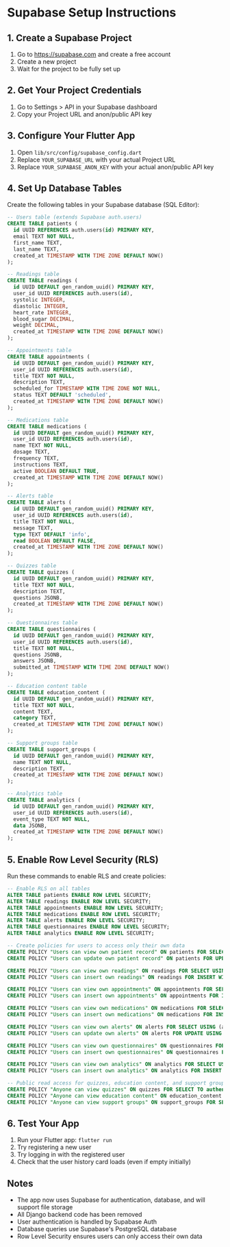 # Supabase Setup Instructions

## 1. Create a Supabase Project
1. Go to https://supabase.com and create a free account
2. Create a new project
3. Wait for the project to be fully set up

## 2. Get Your Project Credentials
1. Go to Settings > API in your Supabase dashboard
2. Copy your Project URL and anon/public API key

## 3. Configure Your Flutter App
1. Open `lib/src/config/supabase_config.dart`
2. Replace `YOUR_SUPABASE_URL` with your actual Project URL
3. Replace `YOUR_SUPABASE_ANON_KEY` with your actual anon/public API key

## 4. Set Up Database Tables
Create the following tables in your Supabase database (SQL Editor):

```sql
-- Users table (extends Supabase auth.users)
CREATE TABLE patients (
  id UUID REFERENCES auth.users(id) PRIMARY KEY,
  email TEXT NOT NULL,
  first_name TEXT,
  last_name TEXT,
  created_at TIMESTAMP WITH TIME ZONE DEFAULT NOW()
);

-- Readings table
CREATE TABLE readings (
  id UUID DEFAULT gen_random_uuid() PRIMARY KEY,
  user_id UUID REFERENCES auth.users(id),
  systolic INTEGER,
  diastolic INTEGER,
  heart_rate INTEGER,
  blood_sugar DECIMAL,
  weight DECIMAL,
  created_at TIMESTAMP WITH TIME ZONE DEFAULT NOW()
);

-- Appointments table
CREATE TABLE appointments (
  id UUID DEFAULT gen_random_uuid() PRIMARY KEY,
  user_id UUID REFERENCES auth.users(id),
  title TEXT NOT NULL,
  description TEXT,
  scheduled_for TIMESTAMP WITH TIME ZONE NOT NULL,
  status TEXT DEFAULT 'scheduled',
  created_at TIMESTAMP WITH TIME ZONE DEFAULT NOW()
);

-- Medications table
CREATE TABLE medications (
  id UUID DEFAULT gen_random_uuid() PRIMARY KEY,
  user_id UUID REFERENCES auth.users(id),
  name TEXT NOT NULL,
  dosage TEXT,
  frequency TEXT,
  instructions TEXT,
  active BOOLEAN DEFAULT TRUE,
  created_at TIMESTAMP WITH TIME ZONE DEFAULT NOW()
);

-- Alerts table
CREATE TABLE alerts (
  id UUID DEFAULT gen_random_uuid() PRIMARY KEY,
  user_id UUID REFERENCES auth.users(id),
  title TEXT NOT NULL,
  message TEXT,
  type TEXT DEFAULT 'info',
  read BOOLEAN DEFAULT FALSE,
  created_at TIMESTAMP WITH TIME ZONE DEFAULT NOW()
);

-- Quizzes table
CREATE TABLE quizzes (
  id UUID DEFAULT gen_random_uuid() PRIMARY KEY,
  title TEXT NOT NULL,
  description TEXT,
  questions JSONB,
  created_at TIMESTAMP WITH TIME ZONE DEFAULT NOW()
);

-- Questionnaires table
CREATE TABLE questionnaires (
  id UUID DEFAULT gen_random_uuid() PRIMARY KEY,
  user_id UUID REFERENCES auth.users(id),
  title TEXT NOT NULL,
  questions JSONB,
  answers JSONB,
  submitted_at TIMESTAMP WITH TIME ZONE DEFAULT NOW()
);

-- Education content table
CREATE TABLE education_content (
  id UUID DEFAULT gen_random_uuid() PRIMARY KEY,
  title TEXT NOT NULL,
  content TEXT,
  category TEXT,
  created_at TIMESTAMP WITH TIME ZONE DEFAULT NOW()
);

-- Support groups table
CREATE TABLE support_groups (
  id UUID DEFAULT gen_random_uuid() PRIMARY KEY,
  name TEXT NOT NULL,
  description TEXT,
  created_at TIMESTAMP WITH TIME ZONE DEFAULT NOW()
);

-- Analytics table
CREATE TABLE analytics (
  id UUID DEFAULT gen_random_uuid() PRIMARY KEY,
  user_id UUID REFERENCES auth.users(id),
  event_type TEXT NOT NULL,
  data JSONB,
  created_at TIMESTAMP WITH TIME ZONE DEFAULT NOW()
);
```

## 5. Enable Row Level Security (RLS)
Run these commands to enable RLS and create policies:

```sql
-- Enable RLS on all tables
ALTER TABLE patients ENABLE ROW LEVEL SECURITY;
ALTER TABLE readings ENABLE ROW LEVEL SECURITY;
ALTER TABLE appointments ENABLE ROW LEVEL SECURITY;
ALTER TABLE medications ENABLE ROW LEVEL SECURITY;
ALTER TABLE alerts ENABLE ROW LEVEL SECURITY;
ALTER TABLE questionnaires ENABLE ROW LEVEL SECURITY;
ALTER TABLE analytics ENABLE ROW LEVEL SECURITY;

-- Create policies for users to access only their own data
CREATE POLICY "Users can view own patient record" ON patients FOR SELECT USING (auth.uid() = id);
CREATE POLICY "Users can update own patient record" ON patients FOR UPDATE USING (auth.uid() = id);

CREATE POLICY "Users can view own readings" ON readings FOR SELECT USING (auth.uid() = user_id);
CREATE POLICY "Users can insert own readings" ON readings FOR INSERT WITH CHECK (auth.uid() = user_id);

CREATE POLICY "Users can view own appointments" ON appointments FOR SELECT USING (auth.uid() = user_id);
CREATE POLICY "Users can insert own appointments" ON appointments FOR INSERT WITH CHECK (auth.uid() = user_id);

CREATE POLICY "Users can view own medications" ON medications FOR SELECT USING (auth.uid() = user_id);
CREATE POLICY "Users can insert own medications" ON medications FOR INSERT WITH CHECK (auth.uid() = user_id);

CREATE POLICY "Users can view own alerts" ON alerts FOR SELECT USING (auth.uid() = user_id);
CREATE POLICY "Users can update own alerts" ON alerts FOR UPDATE USING (auth.uid() = user_id);

CREATE POLICY "Users can view own questionnaires" ON questionnaires FOR SELECT USING (auth.uid() = user_id);
CREATE POLICY "Users can insert own questionnaires" ON questionnaires FOR INSERT WITH CHECK (auth.uid() = user_id);

CREATE POLICY "Users can view own analytics" ON analytics FOR SELECT USING (auth.uid() = user_id);
CREATE POLICY "Users can insert own analytics" ON analytics FOR INSERT WITH CHECK (auth.uid() = user_id);

-- Public read access for quizzes, education content, and support groups
CREATE POLICY "Anyone can view quizzes" ON quizzes FOR SELECT TO authenticated USING (true);
CREATE POLICY "Anyone can view education content" ON education_content FOR SELECT TO authenticated USING (true);
CREATE POLICY "Anyone can view support groups" ON support_groups FOR SELECT TO authenticated USING (true);
```

## 6. Test Your App
1. Run your Flutter app: `flutter run`
2. Try registering a new user
3. Try logging in with the registered user
4. Check that the user history card loads (even if empty initially)

## Notes
- The app now uses Supabase for authentication, database, and will support file storage
- All Django backend code has been removed
- User authentication is handled by Supabase Auth
- Database queries use Supabase's PostgreSQL database
- Row Level Security ensures users can only access their own data